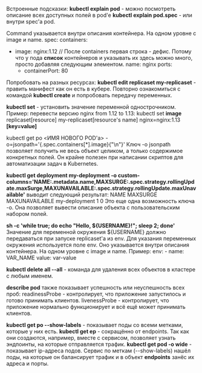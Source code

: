 Встроенные подсказки:
**kubectl explain pod** - можно посмотреть описание всех доступных полей в pod'e
**kubectl explain pod.spec** - или внутри spec'а pod.

Command указывается внутри описания контейнера. На одном уровне с image и name.
spec:
  containers:
  - image: nginx:1.12 // После containers первая строка - дефис. Потому что у пода **список** контейнеров и указывать их здесь можно много, просто добавляя следующим элементом.
    name: nginx
    ports:
    - containerPort: 80

Попробовать на разных ресурсах:
**kubectl edit replicaset my-replicaset** - править манифест как он есть в кубере.
Повторно ознакомиться с командой **kubectl create** и попробовать передачу переменных.

**kubectl set** - установить значение переменной однострочником.
Пример: перевести версию nginx from 1.12 to 1.13:
kubectl set **image** replicaset[resource] my-replicaset[resource's name] nginx=nginx:1.13 **[key=value]**

kubectl get po <ИМЯ НОВОГО POD'а> -o=jsonpath='{.spec.containers[\*].image}{"\n"}'
Ключ -o jsonpath позволяет получить не весь объект целиком, а только содержимое конкретных полей.
Он крайне полезен при написании скриптов для автоматизации задач в Kubernetes.

**kubectl get deployment my-deployment -o custom-columns='NAME:.metadata.name,MAXSURGE:.spec.strategy.rollingUpdate.maxSurge,MAXUNAVAILABLE:.spec.strategy.rollingUpdate.maxUnavailable'** выводит следующий результат:
NAME            MAXSURGE   MAXUNAVAILABLE
my-deployment   1          0
Это еще одна возможность ключа -o. Она позволяет вывести описание объекта с пользовательским набором полей.

**sh -c 'while true; do echo "Hello, ${USERNAME}!"; sleep 2; done'**
Значение для переменной окружения ${USERNAME} должно передаваться при запуске replicaset'а из env.
    Для указания переменных окружения используется поле env. Оно указывается внутри описания контейнера. На одном уровне с image и name.
    Пример:
    env:
    - name: VAR_NAME
      value: var-value

**kubectl delete all --all** - команда для удаления всех объектов в кластере с любым именем.

**describe pod** также показывает успешность или неуспешность всех проб:
readinessProbe - контролирует, что приложение запустилось и готово принимать клиентов.
livenessProbe - контролирует, что приложение нормально функционирует и всё ещё может принимать клиентов.

**kubectl get po --show-labels** - показывает поды со всеми метками, которые у них есть.
**kubectl get ep** - сокращённо от endpoints. Так как они создаются, например, вместе с сервисом, позволяет узнать эндпоинты, на которые отправляется трафик.
**kubectl get pod -o wide** - показывает ip-адреса подов. Сервис по меткам (--show-labels) нашёл поды, на которые он балансирует трафик и в объект **endpoints** занёс их адреса и порты.

